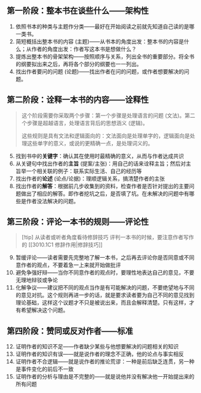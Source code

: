 ## 第一阶段：整本书在谈些什么——架构性

1. 依照书本的种类与主题作分类——最好在开始阅读之前就先知道自己读的是哪一类书。
2. 简短概括出整本书的内容 (主题)——从书本的角度出发：整本书的内容是什么；从作者的角度出发：作者写这本书是想做什么？
3. 提炼出整本书的骨架架构——按照顺序与关系，列出全书的重要部分。将全书的纲要拟出来之后，再将各个部分的纲要也一一列出。
4. 找出作者要问的问题 (论题)——找出作者在问的问题，或作者想要解决的问题。

## 第二阶段：诠释一本书的内容——诠释性

> 这个阶段需要你采取两个步骤：第一个步骤是处理语言的问题 (文法)。第二个步骤是超越语言，处理语言背后的思想涵义 (逻辑)。
>
> 这些规则是具有文法和逻辑面向的：文法面向是处理单字的，逻辑面向是处理这些单字的意义，或说的更精确一点，是处理词义的。

5. 找到书中的**关键字**：确认其在使用时最精确的意义，从而与作者达成共识
6. 从关键句中找出作者的**主旨** (提案/主张)：用自己的话来诠释主旨；然后对主旨举一个相关联的例子：联系实际生活、自己的经历等
7. 找出作者的**论述** (论点/论据)：理顺逻辑关系，搞清楚作者的主张
8. 找出作者的**解答**：根据前几步收集到的资料，检查作者是否针对提出的主要问题做出了相应的解答。即作者挖坑之后，是否填了坑。在未解决的问题中有哪些是作者没法解决的问题。

## 第三阶段：评论一本书的规则——评论性

> [!tip] 从读者或听者角度看待修辞技巧
> 评判一本书的时候，要注意作者写作的 [[3010.1C1 修辞作用|修辞技巧]]

9. 暂缓评论——读者需要先完整地了解一本书，之后再去评论你是否同意或不同意作者的观点，不要着急一上来就开始做批评
10. 避免争强好辩——当你不同意作者的观点时，要理性地表达自己的意见，不要无理地辩驳或争论
11. 化解争议——建议把不同的观点当作是有可能解决的问题，不要绝望地与不同的意见对抗。这个规则再进一步的话，就是要求读者要为自己不同的意见找到理论基础，这样这个议题才不只是被说出来，而且会解释清楚。只有这样，才有希望解决这个问题。

## 第四阶段：赞同或反对作者——标准

12. 证明作者的知识不足——作者缺少某些与他想要解决的问题相关的知识
13. 证明作者的知识有误——就是说作者的理念不正确，他的论点与事实相反
14. 证明作者不合逻辑——就是说作者的推论荒谬：一种是前后缺乏连贯，另一种是事件变化的前后不一致
15. 证明作者的分析与理由是不完整的——就是说他并没有解决他一开始提出来的所有问题
